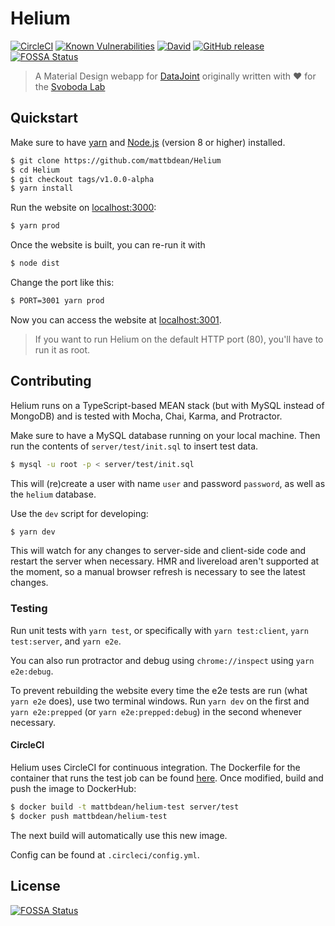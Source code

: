 # Helium

[![CircleCI](https://img.shields.io/circleci/project/github/mattbdean/Helium.svg)](https://circleci.com/gh/mattbdean/Helium)
[![Known Vulnerabilities](https://snyk.io/test/github/mattbdean/Helium/badge.svg)](https://snyk.io/test/github/mattbdean/Helium)
[![David](https://img.shields.io/david/mattbdean/Helium.svg)](https://david-dm.org/mattbdean/Helium)
[![GitHub release](https://img.shields.io/github/release/mattbdean/Helium/all.svg)](https://github.com/mattbdean/Helium/releases)
[![FOSSA Status](https://app.fossa.io/api/projects/git%2Bgithub.com%2Fmattbdean%2FHelium.svg?type=shield)](https://app.fossa.io/projects/git%2Bgithub.com%2Fmattbdean%2FHelium?ref=badge_shield)

> A Material Design webapp for [DataJoint](https://datajoint.github.io/) originally written with :heart: for the [Svoboda Lab](https://www.janelia.org/lab/svoboda-lab)

## Quickstart

Make sure to have [yarn](https://yarnpkg.com/lang/en/docs/install/) and [Node.js](https://nodejs.org/en/download/) (version 8 or higher) installed.

```sh
$ git clone https://github.com/mattbdean/Helium
$ cd Helium
$ git checkout tags/v1.0.0-alpha
$ yarn install
```

Run the website on [localhost:3000](http://localhost:3000):

```sh
$ yarn prod
```

Once the website is built, you can re-run it with

```sh
$ node dist
```

Change the port like this:

```sh
$ PORT=3001 yarn prod
```

Now you can access the website at [localhost:3001](http://localhost:3001).

> If you want to run Helium on the default HTTP port (80), you'll have to run it as root. 

## Contributing

Helium runs on a TypeScript-based MEAN stack (but with MySQL instead of MongoDB) and is tested with Mocha, Chai, Karma, and Protractor.

Make sure to have a MySQL database running on your local machine. Then run the contents of `server/test/init.sql` to insert test data.

```sh
$ mysql -u root -p < server/test/init.sql
```

This will (re)create a user with name `user` and password `password`, as well as the `helium` database.

Use the `dev` script for developing:

```sh
$ yarn dev
```

This will watch for any changes to server-side and client-side code and restart the server when necessary. HMR and livereload aren't supported at the moment, so a manual browser refresh is necessary to see the latest changes.

### Testing

Run unit tests with `yarn test`, or specifically with `yarn test:client`, `yarn test:server`, and `yarn e2e`.

You can also run protractor and debug using `chrome://inspect` using `yarn e2e:debug`.

To prevent rebuilding the website every time the e2e tests are run (what `yarn e2e` does), use two terminal windows. Run `yarn dev` on the first and `yarn e2e:prepped` (or `yarn e2e:prepped:debug`) in the second whenever necessary.

#### CircleCI

Helium uses CircleCI for continuous integration. The Dockerfile for the container that runs the test job can be found [here](https://github.com/mattbdean/Helium/blob/master/server/test/Dockerfile). Once modified, build and push the image to DockerHub:

```sh
$ docker build -t mattbdean/helium-test server/test
$ docker push mattbdean/helium-test
```

The next build will automatically use this new image.

Config can be found at `.circleci/config.yml`.

## License
[![FOSSA Status](https://app.fossa.io/api/projects/git%2Bgithub.com%2Fmattbdean%2FHelium.svg?type=large)](https://app.fossa.io/projects/git%2Bgithub.com%2Fmattbdean%2FHelium?ref=badge_large)
